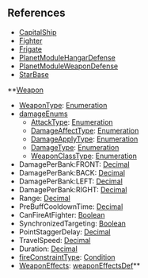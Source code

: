 ## References
  * [CapitalShip](EntrenchmentCapitalShip.md)
  * [Fighter](EntrenchmentFighter.md)
  * [Frigate](EntrenchmentFrigate.md)
  * [PlanetModuleHangarDefense](EntrenchmentPlanetModuleHangarDefense.md)
  * [PlanetModuleWeaponDefense](EntrenchmentPlanetModuleWeaponDefense.md)
  * [StarBase](EntrenchmentStarBase.md)

**[Weapon](EntrenchmentWeapon.md)
  * [WeaponType](EntrenchmentweaponType.md): [Enumeration](Enumeration.md)
  * [damageEnums](EntrenchmentdamageEnums.md)
    * [AttackType](EntrenchmentAttackType.md): [Enumeration](Enumeration.md)
    * [DamageAffectType](EntrenchmentdamageAffectType.md): [Enumeration](Enumeration.md)
    * [DamageApplyType](EntrenchmentDamageApplyType.md): [Enumeration](Enumeration.md)
    * [DamageType](EntrenchmentdamageType.md): [Enumeration](Enumeration.md)
    * [WeaponClassType](EntrenchmentWeaponClassType.md): [Enumeration](Enumeration.md)
  * DamagePerBank:FRONT: [Decimal](Decimal.md)
  * DamagePerBank:BACK: [Decimal](Decimal.md)
  * DamagePerBank:LEFT: [Decimal](Decimal.md)
  * DamagePerBank:RIGHT: [Decimal](Decimal.md)
  * Range: [Decimal](Decimal.md)
  * PreBuffCooldownTime: [Decimal](Decimal.md)
  * CanFireAtFighter: [Boolean](Boolean.md)
  * SynchronizedTargeting: [Boolean](Boolean.md)
  * PointStaggerDelay: [Decimal](Decimal.md)
  * TravelSpeed: [Decimal](Decimal.md)
  * Duration: [Decimal](Decimal.md)
  * [fireConstraintType](EntrenchmentfireConstraintType.md): [Condition](Condition.md)
  * [WeaponEffects](EntrenchmentweaponEffectsDef.md): [weaponEffectsDef](weaponEffectsDef.md)**
